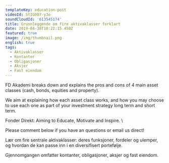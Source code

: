 ```yaml
---
templateKey: education-post
videoId: StIG0O7-y3o
soundCloudId: '613545174'
title: Grunnleggende om fire aktivaklasser forklart
date: 2019-04-30T10:22:15.450Z
featured: true
image: /img/thumbnail.png
english: true
tags:
  - Aktivaklasser
  - Kontanter
  - Obligasjoner
  - Aksjer
  - Fast eiendom
---
```

FD Akademi breaks down and explains the pros and cons of 4 main asset classes (cash, bonds, equities and property). 

We aim at explaining how each asset class works, and how you may choose to use each one as part of your investment strategy long term and short term.

Fonder Direkt: Aiming to Educate, Motivate and Inspire.\
Please comment below if you have an questions or email us direct!





Lær om fire sentrale aktivaklasser: deres funksjoner, fordeler og ulemper, og hvordan de kan passe inn i en diversifisert portefølje. 

Gjennomgangen omfatter kontanter, obligasjoner, aksjer og fast eiendom.
